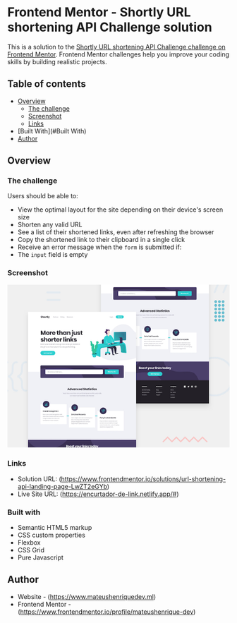 # Frontend Mentor - Shortly URL shortening API Challenge solution

This is a solution to the [Shortly URL shortening API Challenge challenge on Frontend Mentor](https://www.frontendmentor.io/challenges/url-shortening-api-landing-page-2ce3ob-G). Frontend Mentor challenges help you improve your coding skills by building realistic projects. 

## Table of contents

- [Overview](#overview)
  - [The challenge](#the-challenge)
  - [Screenshot](#screenshot)
  - [Links](#links)
- [Built With](#Built With)
- [Author](#author)

## Overview

### The challenge

Users should be able to:

- View the optimal layout for the site depending on their device's screen size
- Shorten any valid URL
- See a list of their shortened links, even after refreshing the browser
- Copy the shortened link to their clipboard in a single click
- Receive an error message when the `form` is submitted if:
- The `input` field is empty

### Screenshot

![](./design/desktop-preview.jpg)


### Links

- Solution URL: (https://www.frontendmentor.io/solutions/url-shortening-api-landing-page-LwZT2eGYb)
- Live Site URL: (https://encurtador-de-link.netlify.app/#)

### Built with

- Semantic HTML5 markup
- CSS custom properties
- Flexbox
- CSS Grid
- Pure Javascript


## Author

- Website - (https://www.mateushenriquedev.ml)
- Frontend Mentor - (https://www.frontendmentor.io/profile/mateushenrique-dev)
